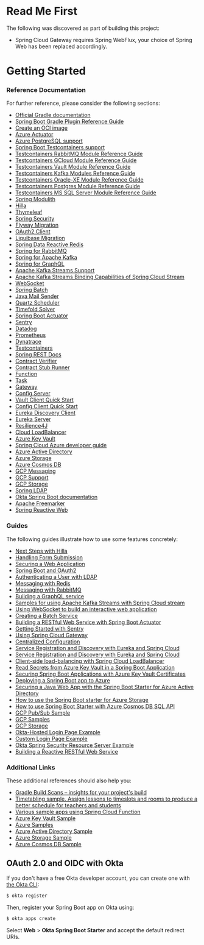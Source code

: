 # Read Me First
The following was discovered as part of building this project:

* Spring Cloud Gateway requires Spring WebFlux, your choice of Spring Web has been replaced accordingly.

# Getting Started

### Reference Documentation
For further reference, please consider the following sections:

* [Official Gradle documentation](https://docs.gradle.org)
* [Spring Boot Gradle Plugin Reference Guide](https://docs.spring.io/spring-boot/docs/3.1.5/gradle-plugin/reference/html/)
* [Create an OCI image](https://docs.spring.io/spring-boot/docs/3.1.5/gradle-plugin/reference/html/#build-image)
* [Azure Actuator](https://aka.ms/spring/docs/actuator)
* [Azure PostgreSQL support](https://aka.ms/spring/msdocs/postgresql)
* [Spring Boot Testcontainers support](https://docs.spring.io/spring-boot/docs/3.1.5/reference/html/features.html#features.testing.testcontainers)
* [Testcontainers RabbitMQ Module Reference Guide](https://java.testcontainers.org/modules/rabbitmq/)
* [Testcontainers GCloud Module Reference Guide](https://java.testcontainers.org/modules/gcloud/)
* [Testcontainers Vault Module Reference Guide](https://java.testcontainers.org/modules/vault/)
* [Testcontainers Kafka Modules Reference Guide](https://java.testcontainers.org/modules/kafka/)
* [Testcontainers Oracle-XE Module Reference Guide](https://java.testcontainers.org/modules/databases/oraclexe/)
* [Testcontainers Postgres Module Reference Guide](https://java.testcontainers.org/modules/databases/postgres/)
* [Testcontainers MS SQL Server Module Reference Guide](https://java.testcontainers.org/modules/databases/mssqlserver/)
* [Spring Modulith](https://docs.spring.io/spring-modulith/docs/current/reference/html/)
* [Hilla](https://hilla.dev/)
* [Thymeleaf](https://docs.spring.io/spring-boot/docs/3.1.5/reference/htmlsingle/index.html#web.servlet.spring-mvc.template-engines)
* [Spring Security](https://docs.spring.io/spring-boot/docs/3.1.5/reference/htmlsingle/index.html#web.security)
* [Flyway Migration](https://docs.spring.io/spring-boot/docs/3.1.5/reference/htmlsingle/index.html#howto.data-initialization.migration-tool.flyway)
* [OAuth2 Client](https://docs.spring.io/spring-boot/docs/3.1.5/reference/htmlsingle/index.html#web.security.oauth2.client)
* [Liquibase Migration](https://docs.spring.io/spring-boot/docs/3.1.5/reference/htmlsingle/index.html#howto.data-initialization.migration-tool.liquibase)
* [Spring Data Reactive Redis](https://docs.spring.io/spring-boot/docs/3.1.5/reference/htmlsingle/index.html#data.nosql.redis)
* [Spring for RabbitMQ](https://docs.spring.io/spring-boot/docs/3.1.5/reference/htmlsingle/index.html#messaging.amqp)
* [Spring for Apache Kafka](https://docs.spring.io/spring-boot/docs/3.1.5/reference/htmlsingle/index.html#messaging.kafka)
* [Spring for GraphQL](https://docs.spring.io/spring-boot/docs/$3.1.5/reference/htmlsingle/index.html#web.graphql)
* [Apache Kafka Streams Support](https://docs.spring.io/spring-kafka/docs/current/reference/html/#streams-kafka-streams)
* [Apache Kafka Streams Binding Capabilities of Spring Cloud Stream](https://docs.spring.io/spring-cloud-stream/docs/current/reference/htmlsingle/index.html#_kafka_streams_binding_capabilities_of_spring_cloud_stream)
* [WebSocket](https://docs.spring.io/spring-boot/docs/3.1.5/reference/htmlsingle/index.html#messaging.websockets)
* [Spring Batch](https://docs.spring.io/spring-boot/docs/3.1.5/reference/htmlsingle/index.html#howto.batch)
* [Java Mail Sender](https://docs.spring.io/spring-boot/docs/3.1.5/reference/htmlsingle/index.html#io.email)
* [Quartz Scheduler](https://docs.spring.io/spring-boot/docs/3.1.5/reference/htmlsingle/index.html#io.quartz)
* [Timefold Solver](https://timefold.ai/docs/timefold-solver/latest/quickstart/spring-boot/spring-boot-quickstart#springBootJavaQuickStart)
* [Spring Boot Actuator](https://docs.spring.io/spring-boot/docs/3.1.5/reference/htmlsingle/index.html#actuator)
* [Sentry](https://docs.sentry.io/platforms/java/)
* [Datadog](https://docs.spring.io/spring-boot/docs/3.1.5/reference/htmlsingle/index.html#actuator.metrics.export.datadog)
* [Prometheus](https://docs.spring.io/spring-boot/docs/3.1.5/reference/htmlsingle/index.html#actuator.metrics.export.prometheus)
* [Dynatrace](https://docs.spring.io/spring-boot/docs/current/reference/htmlsingle/index.html#actuator.metrics.export.dynatrace)
* [Testcontainers](https://java.testcontainers.org/)
* [Spring REST Docs](https://docs.spring.io/spring-restdocs/docs/current/reference/html5/)
* [Contract Verifier](https://cloud.spring.io/spring-cloud-contract/reference/htmlsingle/)
* [Contract Stub Runner](https://cloud.spring.io/spring-cloud-contract/reference/htmlsingle/index.html#features-stub-runner)
* [Function](https://docs.spring.io/spring-cloud-function/docs/current/reference/html/spring-cloud-function.html)
* [Task](https://docs.spring.io/spring-cloud-task/docs/current/reference/html/)
* [Gateway](https://docs.spring.io/spring-cloud-gateway/docs/current/reference/html/)
* [Config Server](https://docs.spring.io/spring-cloud-config/docs/current/reference/html/#_spring_cloud_config_server)
* [Vault Client Quick Start](https://docs.spring.io/spring-cloud-vault/docs/current/reference/html/#client-side-usage)
* [Config Client Quick Start](https://docs.spring.io/spring-cloud-config/docs/current/reference/html/#_client_side_usage)
* [Eureka Discovery Client](https://docs.spring.io/spring-cloud-netflix/docs/current/reference/html/#service-discovery-eureka-clients)
* [Eureka Server](https://docs.spring.io/spring-cloud-netflix/docs/current/reference/html/#spring-cloud-eureka-server)
* [Resilience4J](https://docs.spring.io/spring-cloud-circuitbreaker/docs/current/reference/html/#configuring-resilience4j-circuit-breakers)
* [Cloud LoadBalancer](https://docs.spring.io/spring-cloud-commons/docs/current/reference/html/#spring-cloud-loadbalancer)
* [Azure Key Vault](https://microsoft.github.io/spring-cloud-azure/current/reference/html/index.html#secret-management)
* [Spring Cloud Azure developer guide](https://aka.ms/spring/msdocs/developer-guide)
* [Azure Active Directory](https://microsoft.github.io/spring-cloud-azure/current/reference/html/index.html#spring-security-with-azure-active-directory)
* [Azure Storage](https://microsoft.github.io/spring-cloud-azure/current/reference/html/index.html#resource-handling)
* [Azure Cosmos DB](https://microsoft.github.io/spring-cloud-azure/current/reference/html/index.html#spring-data-support)
* [GCP Messaging](https://googlecloudplatform.github.io/spring-cloud-gcp/reference/html/index.html#cloud-pubsub)
* [GCP Support](https://googlecloudplatform.github.io/spring-cloud-gcp/reference/html/index.html)
* [GCP Storage](https://googlecloudplatform.github.io/spring-cloud-gcp/reference/html/index.html#cloud-storage)
* [Spring LDAP](https://docs.spring.io/spring-boot/docs/3.1.5/reference/htmlsingle/index.html#data.nosql.ldap)
* [Okta Spring Boot documentation](https://github.com/okta/okta-spring-boot#readme)
* [Apache Freemarker](https://docs.spring.io/spring-boot/docs/3.1.5/reference/htmlsingle/index.html#web.servlet.spring-mvc.template-engines)
* [Spring Reactive Web](https://docs.spring.io/spring-boot/docs/3.1.5/reference/htmlsingle/index.html#web.reactive)

### Guides
The following guides illustrate how to use some features concretely:

* [Next Steps with Hilla](https://hilla.dev/docs/react/start/quick/#coming-from-spring-initializr)
* [Handling Form Submission](https://spring.io/guides/gs/handling-form-submission/)
* [Securing a Web Application](https://spring.io/guides/gs/securing-web/)
* [Spring Boot and OAuth2](https://spring.io/guides/tutorials/spring-boot-oauth2/)
* [Authenticating a User with LDAP](https://spring.io/guides/gs/authenticating-ldap/)
* [Messaging with Redis](https://spring.io/guides/gs/messaging-redis/)
* [Messaging with RabbitMQ](https://spring.io/guides/gs/messaging-rabbitmq/)
* [Building a GraphQL service](https://spring.io/guides/gs/graphql-server/)
* [Samples for using Apache Kafka Streams with Spring Cloud stream](https://github.com/spring-cloud/spring-cloud-stream-samples/tree/master/kafka-streams-samples)
* [Using WebSocket to build an interactive web application](https://spring.io/guides/gs/messaging-stomp-websocket/)
* [Creating a Batch Service](https://spring.io/guides/gs/batch-processing/)
* [Building a RESTful Web Service with Spring Boot Actuator](https://spring.io/guides/gs/actuator-service/)
* [Getting Started with Sentry](https://docs.sentry.io/platforms/java/guides/spring-boot/)
* [Using Spring Cloud Gateway](https://github.com/spring-cloud-samples/spring-cloud-gateway-sample)
* [Centralized Configuration](https://spring.io/guides/gs/centralized-configuration/)
* [Service Registration and Discovery with Eureka and Spring Cloud](https://spring.io/guides/gs/service-registration-and-discovery/)
* [Service Registration and Discovery with Eureka and Spring Cloud](https://spring.io/guides/gs/service-registration-and-discovery/)
* [Client-side load-balancing with Spring Cloud LoadBalancer](https://spring.io/guides/gs/spring-cloud-loadbalancer/)
* [Read Secrets from Azure Key Vault in a Spring Boot Application](https://aka.ms/spring/msdocs/keyvault)
* [Securing Spring Boot Applications with Azure Key Vault Certificates](https://aka.ms/spring/msdocs/keyvault/certificates)
* [Deploying a Spring Boot app to Azure](https://spring.io/guides/gs/spring-boot-for-azure/)
* [Securing a Java Web App with the Spring Boot Starter for Azure Active Directory](https://aka.ms/spring/msdocs/aad)
* [How to use the Spring Boot starter for Azure Storage](https://aka.ms/spring/msdocs/storage)
* [How to use Spring Boot Starter with Azure Cosmos DB SQL API](https://aka.ms/spring/msdocs/cosmos)
* [GCP Pub/Sub Sample](https://github.com/GoogleCloudPlatform/spring-cloud-gcp/tree/main/spring-cloud-gcp-samples/spring-cloud-gcp-pubsub-sample)
* [GCP Samples](https://github.com/GoogleCloudPlatform/spring-cloud-gcp/tree/main/spring-cloud-gcp-samples)
* [GCP Storage](https://github.com/GoogleCloudPlatform/spring-cloud-gcp/tree/main/spring-cloud-gcp-samples/spring-cloud-gcp-storage-resource-sample)
* [Okta-Hosted Login Page Example](https://github.com/okta/samples-java-spring/tree/master/okta-hosted-login)
* [Custom Login Page Example](https://github.com/okta/samples-java-spring/tree/master/custom-login)
* [Okta Spring Security Resource Server Example](https://github.com/okta/samples-java-spring/tree/master/resource-server)
* [Building a Reactive RESTful Web Service](https://spring.io/guides/gs/reactive-rest-service/)

### Additional Links
These additional references should also help you:

* [Gradle Build Scans – insights for your project's build](https://scans.gradle.com#gradle)
* [Timetabling sample. Assign lessons to timeslots and rooms to produce a better schedule for teachers and students](https://github.com/TimefoldAI/timefold-quickstarts/tree/stable/technology/java-spring-boot)
* [Various sample apps using Spring Cloud Function](https://github.com/spring-cloud/spring-cloud-function/tree/main/spring-cloud-function-samples)
* [Azure Key Vault Sample](https://aka.ms/spring/samples/latest/keyvault)
* [Azure Samples](https://aka.ms/spring/samples)
* [Azure Active Directory Sample](https://aka.ms/spring/samples/latest/aad)
* [Azure Storage Sample](https://aka.ms/spring/samples/latest/storage)
* [Azure Cosmos DB Sample](https://aka.ms/spring/samples/latest/cosmos)

## OAuth 2.0 and OIDC with Okta

If you don't have a free Okta developer account, you can create one with [the Okta CLI](https://cli.okta.com):

```bash
$ okta register
```

Then, register your Spring Boot app on Okta using:

```bash
$ okta apps create
```

Select **Web** > **Okta Spring Boot Starter** and accept the default redirect URIs.

